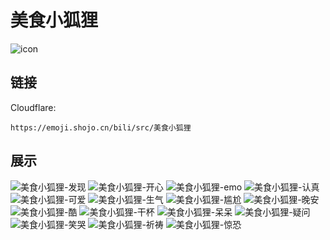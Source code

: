# 美食小狐狸
![icon](https://emoji.shojo.cn/bili/src/美食小狐狸/icon.png)
## 链接
Cloudflare:
```
https://emoji.shojo.cn/bili/src/美食小狐狸
```
## 展示
![美食小狐狸-发现](https://emoji.shojo.cn/bili/src/美食小狐狸/美食小狐狸-发现.png)
![美食小狐狸-开心](https://emoji.shojo.cn/bili/src/美食小狐狸/美食小狐狸-开心.png)
![美食小狐狸-emo](https://emoji.shojo.cn/bili/src/美食小狐狸/美食小狐狸-emo.png)
![美食小狐狸-认真](https://emoji.shojo.cn/bili/src/美食小狐狸/美食小狐狸-认真.png)
![美食小狐狸-可爱](https://emoji.shojo.cn/bili/src/美食小狐狸/美食小狐狸-可爱.png)
![美食小狐狸-生气](https://emoji.shojo.cn/bili/src/美食小狐狸/美食小狐狸-生气.png)
![美食小狐狸-尴尬](https://emoji.shojo.cn/bili/src/美食小狐狸/美食小狐狸-尴尬.png)
![美食小狐狸-晚安](https://emoji.shojo.cn/bili/src/美食小狐狸/美食小狐狸-晚安.png)
![美食小狐狸-酷](https://emoji.shojo.cn/bili/src/美食小狐狸/美食小狐狸-酷.png)
![美食小狐狸-干杯](https://emoji.shojo.cn/bili/src/美食小狐狸/美食小狐狸-干杯.png)
![美食小狐狸-呆呆](https://emoji.shojo.cn/bili/src/美食小狐狸/美食小狐狸-呆呆.png)
![美食小狐狸-疑问](https://emoji.shojo.cn/bili/src/美食小狐狸/美食小狐狸-疑问.png)
![美食小狐狸-笑哭](https://emoji.shojo.cn/bili/src/美食小狐狸/美食小狐狸-笑哭.png)
![美食小狐狸-祈祷](https://emoji.shojo.cn/bili/src/美食小狐狸/美食小狐狸-祈祷.png)
![美食小狐狸-惊恐](https://emoji.shojo.cn/bili/src/美食小狐狸/美食小狐狸-惊恐.png)
